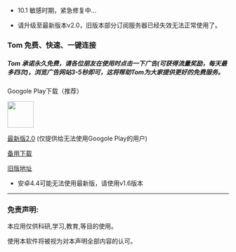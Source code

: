 * 10.1 敏感时期，紧急修复中...

* 请升级至最新版本v2.0，旧版本部分订阅服务器已经失效无法正常使用了。

### Tom 免费、快速、一键连接

##### Tom 承诺永久免费，请各位朋友在使用时点击一下广告(可获得流量奖励，每天最多四次)，浏览广告网站3-5秒即可，这将帮助Tom为大家提供更好的免费服务。

Googole Play下载（推荐）

<a href="https://play.google.com/store/apps/details?id=me.xhss.tomvpn" rel="nofollow"><img src="https://camo.githubusercontent.com/bdaf711a93d64d0bb5e5abfc346a8b84ea47f164/68747470733a2f2f706c61792e676f6f676c652e636f6d2f696e746c2f656e5f75732f6261646765732f696d616765732f67656e657269632f656e2d706c61792d62616467652e706e67" height="60" data-canonical-src="https://play.google.com/intl/en_us/badges/images/generic/en-play-badge.png" style="max-width:100%;"></a>

[最新版2.0](https://github.com/xhssme/tom/releases/download/v20/tom-v20.apk "下载地址") (仅提供给无法使用Googole Play的用户)

[备用下载](https://gitlab.com/tomxiaoha/tom/-/raw/master/apk/tom-v20.apk "备用下载")

[旧版地址](https://github.com/xhssme/tom/releases/ "下载地址")

* 安卓4.4可能无法使用最新版，请使用v1.6版本

------------------------------------------------------------------ 

### 免责声明:

本应用仅供科研,学习,教育,等目的使用。

使用本软件将被视为对本声明全部内容的认可。
